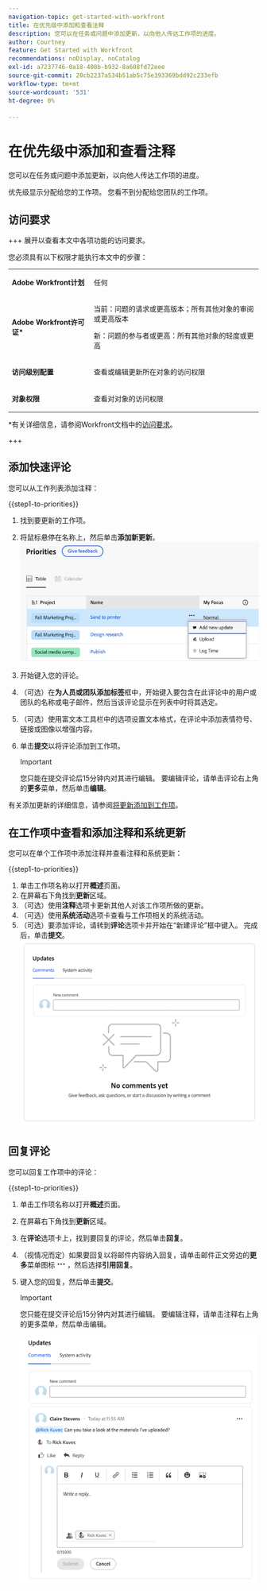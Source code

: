 ```yaml
---
navigation-topic: get-started-with-workfront
title: 在优先级中添加和查看注释
description: 您可以在任务或问题中添加更新，以向他人传达工作项的进度。
author: Courtney
feature: Get Started with Workfront
recommendations: noDisplay, noCatalog
exl-id: a7237746-0a18-408b-b932-8a608fd72eee
source-git-commit: 20cb2237a534b51ab5c75e393369bdd92c233efb
workflow-type: tm+mt
source-wordcount: '531'
ht-degree: 0%

---
```


# 在优先级中添加和查看注释

您可以在任务或问题中添加更新，以向他人传达工作项的进度。

优先级显示分配给您的工作项。 您看不到分配给您团队的工作项。

## 访问要求

+++ 展开以查看本文中各项功能的访问要求。

您必须具有以下权限才能执行本文中的步骤：

<table style="table-layout:auto"> 
 <col> 
 </col> 
 <col> 
 </col> 
 <tbody> 
  <tr> 
   <td role="rowheader"><strong>Adobe Workfront计划</strong></td> 
   <td> <p>任何</p> </td> 
  </tr> 
  <tr> 
   <td role="rowheader"><strong>Adobe Workfront许可证*</strong></td> 
   <td> 
   <p>当前：问题<!--and documents-->的请求或更高版本；所有其他对象的审阅或更高版本</p>
   <p>新：问题<!--and documents-->的参与者或更高：所有其他对象的轻度或更高</p> 
   </td> 
  </tr> 
  <tr> 
   <td role="rowheader"><strong>访问级别配置</strong></td> 
   <td> <p>查看或编辑更新所在对象的访问权限</p></td> 
  </tr> 
  <tr> 
   <td role="rowheader"><strong>对象权限</strong></td> 
   <td> <p>查看对对象的访问权限</p></td> 
  </tr> 
 </tbody> 
</table>

*有关详细信息，请参阅Workfront文档中的[访问要求](/help/quicksilver/administration-and-setup/add-users/access-levels-and-object-permissions/access-level-requirements-in-documentation.md)。

+++


## 添加快速评论

您可以从工作列表添加注释：

{{step1-to-priorities}}

1. 找到要更新的工作项。
1. 将鼠标悬停在名称上，然后单击&#x200B;**添加新更新**。
   ![](assets/add-update.png)
   <!--new screen for prod ![](assets/update-log-upload.png)-->
1. 开始键入您的评论。
1. （可选）在&#x200B;**为人员或团队添加标签**&#x200B;框中，开始键入要包含在此评论中的用户或团队的名称或电子邮件，然后当该评论显示在列表中时将其选定。
1. （可选）使用富文本工具栏中的选项设置文本格式，在评论中添加表情符号、链接或图像以增强内容。
1. 单击&#x200B;**提交**&#x200B;以将评论添加到工作项。

   >[!IMPORTANT]
   >
   >您只能在提交评论后15分钟内对其进行编辑。 要编辑评论，请单击评论右上角的&#x200B;**更多**&#x200B;菜单，然后单击&#x200B;**编辑**。

有关添加更新的详细信息，请参阅[将更新添加到工作项](/help/quicksilver/workfront-basics/updating-work-items-and-viewing-updates/update-work.md)。

## 在工作项中查看和添加注释和系统更新

您可以在单个工作项中添加注释并查看注释和系统更新：

{{step1-to-priorities}}

1. 单击工作项名称以打开&#x200B;**概述**&#x200B;页面。
1. 在屏幕右下角找到&#x200B;**更新**&#x200B;区域。
1. （可选）使用&#x200B;**注释**&#x200B;选项卡更新其他人对该工作项所做的更新。
1. （可选）使用&#x200B;**系统活动**&#x200B;选项卡查看与工作项相关的系统活动。
1. （可选）要添加评论，请转到&#x200B;**评论**&#x200B;选项卡并开始在“新建评论”框中键入。 完成后，单击&#x200B;**提交**。
   ![](assets/updates-area-in-overview.png)

## 回复评论

您可以回复工作项中的评论：

{{step1-to-priorities}}

1. 单击工作项名称以打开&#x200B;**概述**&#x200B;页面。
1. 在屏幕右下角找到&#x200B;**更新**&#x200B;区域。
1. 在&#x200B;**评论**&#x200B;选项卡上，找到要回复的评论，然后单击&#x200B;**回复**。
1. （视情况而定）如果要回复以将邮件内容纳入回复，请单击邮件正文旁边的&#x200B;**更多**&#x200B;菜单图标![](assets/more-icon.png)，然后选择&#x200B;**引用回复**。

1. 键入您的回复，然后单击&#x200B;**提交**。

   >[!IMPORTANT]
   >
   >您只能在提交评论后15分钟内对其进行编辑。 要编辑注释，请单击注释右上角的更多菜单，然后单击编辑。

   ![](assets/reply-to-comment.png)
